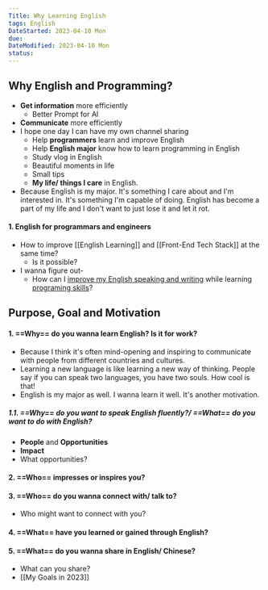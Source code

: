 ```yaml
---
Title: Why Learning English
tags: English
DateStarted: 2023-04-10 Mon
due:
DateModified: 2023-04-10 Mon
status:
---
```


## Why English and Programming?

- **Get information** more efficiently
  - Better Prompt for AI
- **Communicate** more efficiently
- I hope one day I can have my own channel sharing
  - Help **programmers** learn and improve English
  - Help **English major** know how to learn programming in English
  - Study vlog in English
  - Beautiful moments in life
  - Small tips
  - **My life/ things I care** in English.
- Because English is my major. It's something I care about and I'm interested in. It's something I'm capable of doing. English has become a part of my life and I don't want to just lose it and let it rot.

#### 1. English for programmars and engineers

- How to improve [[English Learning]] and [[Front-End Tech Stack]] at the same time?
  - Is it possible?
- I wanna figure out-
  - How can I <u>improve my English speaking and writing</u> while learning <u>programing skills</u>?

## Purpose, Goal and Motivation

#### 1. ==Why== do you wanna learn English? Is it for work?

- Because I think it's often mind-opening and inspiring to communicate with people from different countries and cultures.
- Learning a new language is like learning a new way of thinking. People say if you can speak two languages, you have two souls. How cool is that!
- English is my major as well. I wanna learn it well. It's another motivation.

##### 1.1. ==Why== do you want to speak English fluently?/ ==What== do you want to do with English?

- **People** and **Opportunities**
- **Impact**
- What opportunities?

#### 2. ==Who== impresses or inspires you?

#### 3. ==Who== do you wanna connect with/ talk to?

- Who might want to connect with you?

#### 4. ==What== have you learned or gained through English?

#### 5. ==What== do you wanna share in English/ Chinese?

- What can you share?
- [[My Goals in 2023]]
